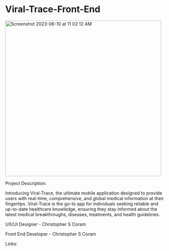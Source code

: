 # Viral-Trace-Front-End

<img width="494" alt="Screenshot 2023-06-10 at 11 02 12 AM" src="https://github.com/chriscoram123/Viral-Trace-Front-End/assets/36040531/a9840c24-3e28-4545-ba4c-7a139db24210">

Project Description:

Introducing Viral-Trace, the ultimate mobile application designed to provide users with real-time, comprehensive, and global medical information at their fingertips. Viral-Trace is the go-to app for individuals seeking reliable and up-to-date healthcare knowledge, ensuring they stay informed about the latest medical breakthroughs, diseases, treatments, and health guidelines.

UX/UI Designer - Christopher S Coram

Front End Developer - Christopher S Coram


Links:
